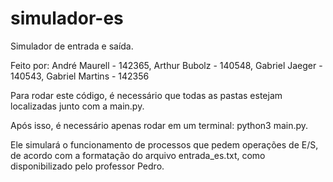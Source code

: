 # simulador-es

Simulador de entrada e saída.

Feito por: André Maurell - 142365, Arthur Bubolz - 140548, Gabriel Jaeger - 140543, Gabriel Martins - 142356

Para rodar este código, é necessário que todas as pastas estejam localizadas junto com a main.py.

Após isso, é necessário apenas rodar em um terminal: python3 main.py.

Ele simulará o funcionamento de processos que pedem operações de E/S, de acordo com a formatação do arquivo entrada_es.txt, como disponibilizado pelo professor Pedro.
